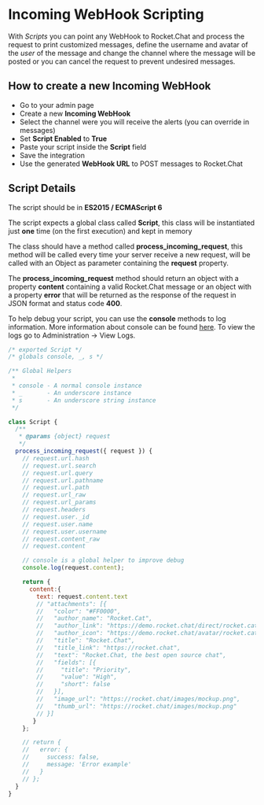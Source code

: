 # Incoming WebHook Scripting

With *Scripts* you can point any WebHook to Rocket.Chat and process the request to print customized messages, define the username and avatar of the *user* of the message and change the channel where the message will be posted or you can cancel the request to prevent undesired messages.

## How to create a new Incoming WebHook
* Go to your admin page
* Create a new **Incoming WebHook**
* Select the channel were you will receive the alerts (you can override in messages)
* Set **Script Enabled** to **True**
* Paste your script inside the **Script** field
* Save the integration
* Use the generated **WebHook URL** to POST messages to Rocket.Chat

## Script Details
The script should be in **ES2015 / ECMAScript 6**

The script expects a global class called **Script**, this class will be instantiated just **one** time (on the first execution) and kept in memory

The class should have a method called **process_incoming_request**, this method will be called every time your server receive a new request, will be called with an Object as parameter containing the **request** property.

The **process_incoming_request** method should return an object with a property **content** containing a valid Rocket.Chat message or an object with a property **error** that will be returned as the response of the request in JSON format and status code **400**.

To help debug your script, you can use the **console** methods to log information.  More information about console can be found [here](https://developer.mozilla.org/en-US/docs/Web/API/Console/log). To view the logs go to Administration -> View Logs.

```javascript
/* exported Script */
/* globals console, _, s */

/** Global Helpers
 *
 * console - A normal console instance
 * _       - An underscore instance
 * s       - An underscore string instance
 */

class Script {
  /**
   * @params {object} request
   */
  process_incoming_request({ request }) {
    // request.url.hash
    // request.url.search
    // request.url.query
    // request.url.pathname
    // request.url.path
    // request.url_raw
    // request.url_params
    // request.headers
    // request.user._id
    // request.user.name
    // request.user.username
    // request.content_raw
    // request.content

    // console is a global helper to improve debug
    console.log(request.content);

    return {
      content:{
        text: request.content.text
        // "attachments": [{
        //   "color": "#FF0000",
        //   "author_name": "Rocket.Cat",
        //   "author_link": "https://demo.rocket.chat/direct/rocket.cat",
        //   "author_icon": "https://demo.rocket.chat/avatar/rocket.cat.jpg",
        //   "title": "Rocket.Chat",
        //   "title_link": "https://rocket.chat",
        //   "text": "Rocket.Chat, the best open source chat",
        //   "fields": [{
        //     "title": "Priority",
        //     "value": "High",
        //     "short": false
        //   }],
        //   "image_url": "https://rocket.chat/images/mockup.png",
        //   "thumb_url": "https://rocket.chat/images/mockup.png"
        // }]
       }
    };

    // return {
    //   error: {
    //     success: false,
    //     message: 'Error example'
    //   }
    // };
  }
}
```
